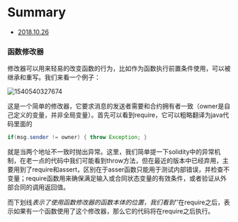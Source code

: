 # Summary

* [2018.10.26](README.md)

###  函数修改器

修改器可以用来轻易的改变函数的行为，比如作为函数执行前置条件使用，可以被继承和重写。我们来看一个例子：

![1540540327674](C:\Users\peter\AppData\Roaming\Typora\typora-user-images\1540540327674.png)

这是一个简单的修改器，它要求消息的发送者需要和合约拥有者一致（owner是自己定义的变量，并非全局变量）。首先可以看到require，它可以粗略翻译为java代码里面的

```java
if(msg.sender != owner) { throw Exception; }
```

就是当两个地址不一致时抛出异常。这里，我们简单提一下solidity中的异常机制，在老一点的代码中我们可能看到throw方法，但在最近的版本中已经弃用，主要用到了require和assert，区别在于asser函数只能用于测试内部错误，并检查不变量；require函数用来确保满足输入或合同状态变量的有效条件，或者验证从外部合同的调用返回值。

而下划线*表示了使用函数修改器的函数本体的位置，我们看到’*’在require之后，表示如果有一个函数使用了这个修改器，那么它的代码将在require之后执行。

